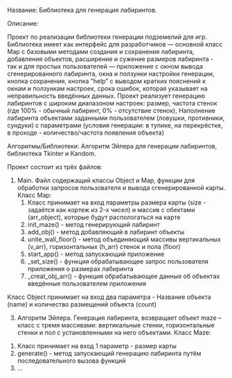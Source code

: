 Название: Библиотека для генерация лабиринтов.

Описание: 

Проект по реализации библиотеки генерации подземелий для игр. Библиотека имеет как интерфейс для разработчиков — основной класс Map с базовыми методами создания и сохранения лабиринта, добавления объектов, расширение и сужение размеров лабиринта -  
так и для простых пользователей — приложение с окном вывода сгенерированного лабиринта, окна и ползунки настройки генерации, кнопка сохранения, кнопка ”help” с выводом кратких пояснений к окнам и ползункам настроек, срока ошибок, которая указывает на неправильность 
введённых данных. Проект реализует генерацию лабиринтов с широким диапазоном настроек: размер, частота стенок (где 100% - обычный лабиринт, 0% - отсутствие стенок), Наполнение лабиринта объектами заданными пользователем (ловушки, противники, сундуки) с параметрами 
(условия генерации: в тупике, на перекрёстке, в проходе - количество/частота появления объекта)

Алгоритмы/Библиотеки: 
Алгоритм Эйлера для генерации лабиринтов, библиотека Tkinter и Кandom.

Проект состоит из трёх файлов:
1) Main. Файл содержащий классы Object и Map, функции для обработки запросов пользователя и вывода сгенерированной карты.
Класс Map:
    1. Класс принимает на вход параметры размера карты (size - задаётся как кортеж из 2-х чисел) и массив с обектами (arr_object), которые будут распологаться на карте
    2. init_maze() - метод генерирующий лабиринт
    3. add_obj() - метод добавляющий в лабиринт объекты
    4. unite_wall_floor() - метод объединяющий массивы вертикальных (v_arr), горизонтальных (h_arr) стенок и пола (floor)
    5. start_app() - метод запускающий приложение
    6. _set_size() - функция обрабатывающее запрос пользователя приложения о размерах лабиринта
    7. _creat_obj_arr() - функция  обрабатывающее данные об объектах введённые пользователем приложения

  Класс Object принимает на вход два параметра - Название объекта (name) и количество размещений объекта (count)


3) Алгоритм Эйлера. Генерация лабиринта, возвращает объект maze – класс с тремя массивами: вертикальные стенки, горизонтальные стенки и пол с установленными на него объектами.
Класс Maze:
  1. Класс принимает на вход 1 параметр - размер карты
  2. generate() - метод запускающий генерацию лабиринта путём последовательного вызова функций
  3. ...
